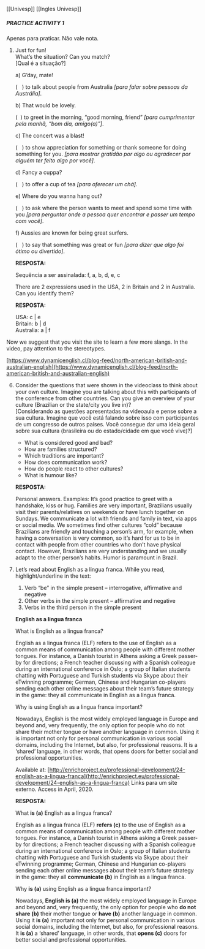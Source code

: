 
[[Univesp]]
[[Ingles Univesp]]


##### PRACTICE ACTIVITY 1

Apenas para praticar. Não vale nota.

1.  Just for fun!  
    What’s the situation? Can you match?  
    [Qual é a situação?]  
    
    a) G’day, mate!
    
    (   ) to talk about people from Australia _[para falar sobre pessoas da Austrália]_.
    
    b) That would be lovely.
    
    (  ) to greet in the morning, “good morning, friend” _[para cumprimentar pela manhã, “bom dia, amigo(a)”]_.
    
    c) The concert was a blast!
    
    (   ) to show appreciation for something or thank someone for doing something for you. _[para mostrar gratidão por algo ou agradecer por alguém ter feito algo por você]_.
    
    d) Fancy a cuppa?
    
    (   ) to offer a cup of tea _[para oferecer um chá]_.
    
    e) Where do you wanna hang out?
    
    (   ) to ask where the person wants to meet and spend some time with you _[para perguntar onde a pessoa quer encontrar e passer um tempo com você]_.
    
    f) Aussies are known for being great surfers.
    
    (   ) to say that something was great or fun _[para dizer que algo foi ótimo ou divertido]_.
    
    **RESPOSTA:**
    
    Sequência a ser assinalada: f, a, b, d, e, c
    
    There are 2 expressions used in the USA, 2 in Britain and 2 in Australia. Can you identify them?
    
    **RESPOSTA:**
    
    USA: c | e  
    Britain: b | d  
    Australia: a | f
    
  
  

Now we suggest that you visit the site to learn a few more slangs. In the video, pay attention to the stereotypes.

[https://www.dynamicenglish.cl/blog-feed/north-american-british-and-australian-english](https://www.dynamicenglish.cl/blog-feed/north-american-british-and-australian-english)

6.  Consider the questions that were shown in the videoclass to think about your own culture. Imagine you are talking about this with participants of the conference from other countries. Can you give an overview of your culture (Brazilian or the state/city you live in)?  
    [Considerando as questões apresentadas na videoaula e pense sobre a sua cultura. Imagine que você está falando sobre isso com participantes de um congresso de outros países. Você consegue dar uma ideia geral sobre sua cultura (brasileira ou do estado/cidade em que você vive)?]  
    
    -   What is considered good and bad?
    -   How are families structured?
    -   Which traditions are important?
    -   How does communication work?
    -   How do people react to other cultures?
    -   What is humour like?
    
    **RESPOSTA:**
    
    Personal answers. Examples: It’s good practice to greet with a handshake, kiss or hug. Families are very important, Brazilians usually visit their parents/relatives on weekends or have lunch together on Sundays. We communicate a lot with friends and family in text, via apps or social media. We sometimes find other cultures “cold” because Brazilians are friendly and touching a person’s arm, for example, when having a conversation is very common, so it’s hard for us to be in contact with people from other countries who don’t have physical contact. However, Brazilians are very understanding and we usually adapt to the other person’s habits. Humor is paramount in Brazil.
    
  
  
9.  Let’s read about English as a lingua franca. While you read, highlight/underline in the text:  
    
    1.  Verb “be” in the simple present – interrogative, affirmative and negative
    2.  Other verbs in the simple present – affirmative and negative
    3.  Verbs in the third person in the simple present
    
    **English as a lingua franca**
    
    What is English as a lingua franca?
    
    English as a lingua franca (ELF) refers to the use of English as a common means of communication among people with different mother tongues. For instance, a Danish tourist in Athens asking a Greek passer-by for directions; a French teacher discussing with a Spanish colleague during an international conference in Oslo; a group of Italian students chatting with Portuguese and Turkish students via Skype about their eTwinning programme; German, Chinese and Hungarian co-players sending each other online messages about their team’s future strategy in the game: they all communicate in English as a lingua franca.
    
    Why is using English as a lingua franca important?
    
    Nowadays, English is the most widely employed language in Europe and beyond and, very frequently, the only option for people who do not share their mother tongue or have another language in common. Using it is important not only for personal communication in various social domains, including the Internet, but also, for professional reasons. It is a ‘shared’ language, in other words, that opens doors for better social and professional opportunities.
    
    Available at: [http://enrichproject.eu/professional-development/24-english-as-a-lingua-franca](http://enrichproject.eu/professional-development/24-english-as-a-lingua-franca) Links para um site externo. Access in April, 2020.
    
    **RESPOSTA:**
    
    What **is (a)** English as a lingua franca?
    
    English as a lingua franca (ELF) **refers (c)** to the use of English as a common means of communication among people with different mother tongues. For instance, a Danish tourist in Athens asking a Greek passer-by for directions; a French teacher discussing with a Spanish colleague during an international conference in Oslo; a group of Italian students chatting with Portuguese and Turkish students via Skype about their eTwinning programme; German, Chinese and Hungarian co-players sending each other online messages about their team’s future strategy in the game: they all **communicate (b)** in English as a lingua franca.
    
    Why **is (a)** using English as a lingua franca important?
    
    Nowadays, **English is (a)** the most widely employed language in Europe and beyond and, very frequently, the only option for people who **do not share (b)** their mother tongue or **have (b)** another language in common. Using it **is (a)** important not only for personal communication in various social domains, including the Internet, but also, for professional reasons. It **is (a)** a ‘shared’ language, in other words, that **opens (c)** doors for better social and professional opportunities.